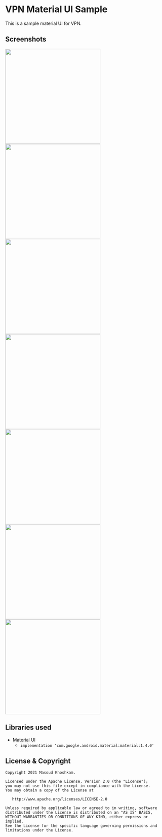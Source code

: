# VPN Material UI Sample
This is a sample material UI for VPN.

## Screenshots
<img src="screenshots/screenshot_01.png" width="300">  <img src="screenshots/screenshot_07.png" width="300">
<img src="screenshots/screenshot_02.png" width="300">  <img src="screenshots/screenshot_03.png" width="300">
<img src="screenshots/screenshot_04.png" width="300">  <img src="screenshots/screenshot_05.png" width="300">
<img src="screenshots/screenshot_06.png" width="300">


## Libraries used
* [Material UI](https://material.io/develop/android) 
  * `implementation 'com.google.android.material:material:1.4.0'`
   
## License & Copyright
```
Copyright 2021 Masoud Khoshkam.

Licensed under the Apache License, Version 2.0 (the "License");
you may not use this file except in compliance with the License.
You may obtain a copy of the License at

   http://www.apache.org/licenses/LICENSE-2.0

Unless required by applicable law or agreed to in writing, software
distributed under the License is distributed on an "AS IS" BASIS,
WITHOUT WARRANTIES OR CONDITIONS OF ANY KIND, either express or implied.
See the License for the specific language governing permissions and
limitations under the License.
```

